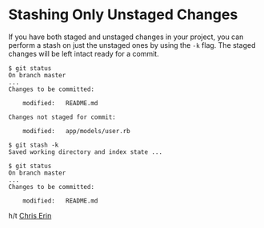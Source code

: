 # Stashing Only Unstaged Changes

If you have both staged and unstaged changes in your project, you can
perform a stash on just the unstaged ones by using the `-k` flag. The
staged changes will be left intact ready for a commit.

```
$ git status
On branch master
...
Changes to be committed:

    modified:   README.md

Changes not staged for commit:

    modified:   app/models/user.rb

$ git stash -k
Saved working directory and index state ...

$ git status
On branch master
...
Changes to be committed:

    modified:   README.md
```

h/t [Chris Erin](https://twitter.com/MCNormalMode)
